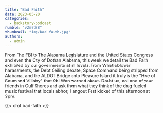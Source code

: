 ```yaml
---
title: "Bad Faith"
date: 2023-05-20
categories: 
  - backstory-podcast
rumble: "v2m7d78"
thumbnail: "img/bad-faith.jpg"
authors: 
  - admin
---
```


From The FBI to The Alabama Legislature and the United States Congress and even the City of Dothan Alabama, this week we detail the Bad Faith exhibited by our governments at all levels. From Whistleblower harassments, the Debt Ceiling debate, Space Command being stripped from Alabama, and the ALDOT Bridge onto Pleasure Island it truly is the "Hive of Scum and Villainy" that Obi Wan warned about. Doubt us, call one of your friends in Gulf Shores and ask them what they think of the drug fueled music festival that locals abhor, Hangout Fest kicked of this afternoon at 3pm.

{{< chat bad-faith >}}
